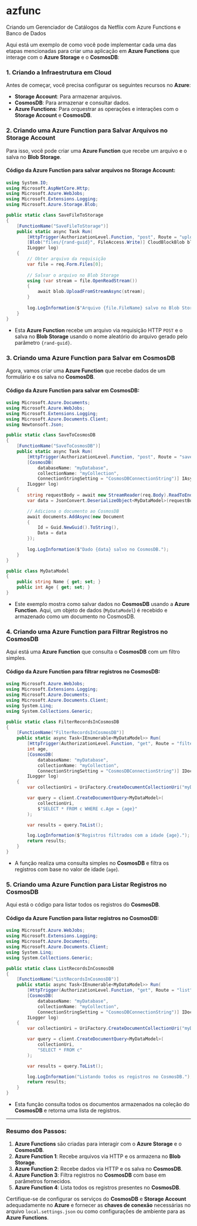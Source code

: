 # azfunc
 Criando um Gerenciador de Catálogos da Netflix com Azure Functions e Banco de Dados


Aqui está um exemplo de como você pode implementar cada uma das etapas mencionadas para criar uma aplicação em **Azure Functions** que interage com o **Azure Storage** e o **CosmosDB**:

### 1. **Criando a Infraestrutura em Cloud**
Antes de começar, você precisa configurar os seguintes recursos no **Azure**:

- **Storage Account**: Para armazenar arquivos.
- **CosmosDB**: Para armazenar e consultar dados.
- **Azure Functions**: Para orquestrar as operações e interações com o **Storage Account** e **CosmosDB**.

### 2. **Criando uma Azure Function para Salvar Arquivos no Storage Account**

Para isso, você pode criar uma **Azure Function** que recebe um arquivo e o salva no **Blob Storage**.

#### Código da Azure Function para salvar arquivos no **Storage Account**:

```csharp
using System.IO;
using Microsoft.AspNetCore.Http;
using Microsoft.Azure.WebJobs;
using Microsoft.Extensions.Logging;
using Microsoft.Azure.Storage.Blob;

public static class SaveFileToStorage
{
    [FunctionName("SaveFileToStorage")]
    public static async Task Run(
        [HttpTrigger(AuthorizationLevel.Function, "post", Route = "upload")] HttpRequest req,
        [Blob("files/{rand-guid}", FileAccess.Write)] CloudBlockBlob blob,
        ILogger log)
    {
        // Obter arquivo da requisição
        var file = req.Form.Files[0];
        
        // Salvar o arquivo no Blob Storage
        using (var stream = file.OpenReadStream())
        {
            await blob.UploadFromStreamAsync(stream);
        }
        
        log.LogInformation($"Arquivo {file.FileName} salvo no Blob Storage.");
    }
}
```

- Esta **Azure Function** recebe um arquivo via requisição HTTP `POST` e o salva no **Blob Storage** usando o nome aleatório do arquivo gerado pelo parâmetro `{rand-guid}`.

### 3. **Criando uma Azure Function para Salvar em CosmosDB**

Agora, vamos criar uma **Azure Function** que recebe dados de um formulário e os salva no **CosmosDB**.

#### Código da Azure Function para salvar em **CosmosDB**:

```csharp
using Microsoft.Azure.Documents;
using Microsoft.Azure.WebJobs;
using Microsoft.Extensions.Logging;
using Microsoft.Azure.Documents.Client;
using Newtonsoft.Json;

public static class SaveToCosmosDB
{
    [FunctionName("SaveToCosmosDB")]
    public static async Task Run(
        [HttpTrigger(AuthorizationLevel.Function, "post", Route = "save")] HttpRequest req,
        [CosmosDB(
            databaseName: "myDatabase", 
            collectionName: "myCollection", 
            ConnectionStringSetting = "CosmosDBConnectionString")] IAsyncCollector<Document> documents,
        ILogger log)
    {
        string requestBody = await new StreamReader(req.Body).ReadToEndAsync();
        var data = JsonConvert.DeserializeObject<MyDataModel>(requestBody);

        // Adiciona o documento ao CosmosDB
        await documents.AddAsync(new Document
        {
            Id = Guid.NewGuid().ToString(),
            Data = data
        });
        
        log.LogInformation($"Dado {data} salvo no CosmosDB.");
    }
}

public class MyDataModel
{
    public string Name { get; set; }
    public int Age { get; set; }
}
```

- Este exemplo mostra como salvar dados no **CosmosDB** usando a **Azure Function**. Aqui, um objeto de dados (`MyDataModel`) é recebido e armazenado como um documento no CosmosDB.

### 4. **Criando uma Azure Function para Filtrar Registros no CosmosDB**

Aqui está uma **Azure Function** que consulta o **CosmosDB** com um filtro simples.

#### Código da Azure Function para filtrar registros no **CosmosDB**:

```csharp
using Microsoft.Azure.WebJobs;
using Microsoft.Extensions.Logging;
using Microsoft.Azure.Documents;
using Microsoft.Azure.Documents.Client;
using System.Linq;
using System.Collections.Generic;

public static class FilterRecordsInCosmosDB
{
    [FunctionName("FilterRecordsInCosmosDB")]
    public static async Task<IEnumerable<MyDataModel>> Run(
        [HttpTrigger(AuthorizationLevel.Function, "get", Route = "filter/{age}")] HttpRequest req,
        int age,
        [CosmosDB(
            databaseName: "myDatabase",
            collectionName: "myCollection",
            ConnectionStringSetting = "CosmosDBConnectionString")] IDocumentClient client,
        ILogger log)
    {
        var collectionUri = UriFactory.CreateDocumentCollectionUri("myDatabase", "myCollection");

        var query = client.CreateDocumentQuery<MyDataModel>(
            collectionUri,
            $"SELECT * FROM c WHERE c.Age = {age}"
        );

        var results = query.ToList();

        log.LogInformation($"Registros filtrados com a idade {age}.");
        return results;
    }
}
```

- A função realiza uma consulta simples no **CosmosDB** e filtra os registros com base no valor de idade (`age`).

### 5. **Criando uma Azure Function para Listar Registros no CosmosDB**

Aqui está o código para listar todos os registros do **CosmosDB**.

#### Código da Azure Function para listar registros no **CosmosDB**:

```csharp
using Microsoft.Azure.WebJobs;
using Microsoft.Extensions.Logging;
using Microsoft.Azure.Documents;
using Microsoft.Azure.Documents.Client;
using System.Linq;
using System.Collections.Generic;

public static class ListRecordsInCosmosDB
{
    [FunctionName("ListRecordsInCosmosDB")]
    public static async Task<IEnumerable<MyDataModel>> Run(
        [HttpTrigger(AuthorizationLevel.Function, "get", Route = "list")] HttpRequest req,
        [CosmosDB(
            databaseName: "myDatabase",
            collectionName: "myCollection",
            ConnectionStringSetting = "CosmosDBConnectionString")] IDocumentClient client,
        ILogger log)
    {
        var collectionUri = UriFactory.CreateDocumentCollectionUri("myDatabase", "myCollection");

        var query = client.CreateDocumentQuery<MyDataModel>(
            collectionUri,
            "SELECT * FROM c"
        );

        var results = query.ToList();

        log.LogInformation("Listando todos os registros no CosmosDB.");
        return results;
    }
}
```

- Esta função consulta todos os documentos armazenados na coleção do **CosmosDB** e retorna uma lista de registros.

---

### **Resumo dos Passos**:

1. **Azure Functions** são criadas para interagir com o **Azure Storage** e o **CosmosDB**.
2. **Azure Function 1**: Recebe arquivos via HTTP e os armazena no **Blob Storage**.
3. **Azure Function 2**: Recebe dados via HTTP e os salva no **CosmosDB**.
4. **Azure Function 3**: Filtra registros no **CosmosDB** com base em parâmetros fornecidos.
5. **Azure Function 4**: Lista todos os registros presentes no **CosmosDB**.

Certifique-se de configurar os serviços do **CosmosDB** e **Storage Account** adequadamente no **Azure** e fornecer as **chaves de conexão** necessárias no arquivo `local.settings.json` ou como configurações de ambiente para as **Azure Functions**.
